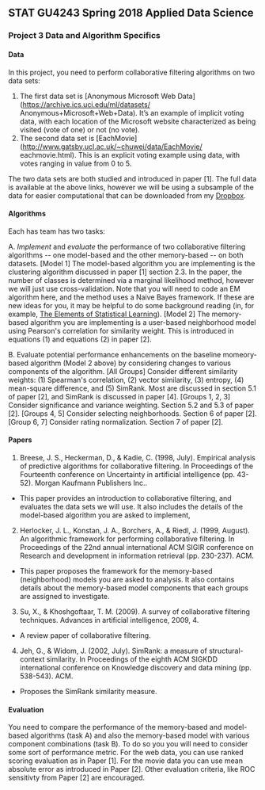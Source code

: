 ## STAT GU4243 Spring 2018 Applied Data Science
### Project 3 Data and Algorithm Specifics


#### Data
In this project, you need to perform collaborative filtering algorithms on two data sets:

1. The first data set is [Anonymous Microsoft Web Data](https://archive.ics.uci.edu/ml/datasets/ Anonymous+Microsoft+Web+Data).  It’s an example of implicit voting data, with each location of the Microsoft website characterized as being visited (vote of one) or not (no vote).
2. The second data set is [EachMovie](http://www.gatsby.ucl.ac.uk/~chuwei/data/EachMovie/ eachmovie.html). This is an explicit voting example using data, with votes ranging in value from 0 to 5.

The two data sets are both studied and introduced in paper [1].  The full data is available at the above links, however we will be using a subsample of the data for easier computational that can be downloaded from my [Dropbox](https://drive.google.com/file/d/1jDT0nWCqdpTnFnYjkCfbaqTjV-NmcZR2/view?usp=sharing).

#### Algorithms

Each has team has two tasks:

A. *Implement* and *evaluate* the performance of two collaborative filtering algorithms -- one model-based and the other memory-based -- on both datasets.
    [Model 1] The model-based algorithm you are implementing is the clustering algorithm discussed in paper [1] section 2.3.  In the paper, the number of classes is determined via a marginal likelihood method, however we will just use cross-validation.  Note that you will need to code an EM algorithm here, and the method uses a Naive Bayes framework.  If these are new ideas for you, it may be helpful to do some background reading (in, for example, [The Elements of Statistical Learning](https://web.stanford.edu/~hastie/ElemStatLearn/)).
    [Model 2] The memory-based algorithm you are implementing is a user-based neighborhood model using Pearson's correlation for similarity weight.  This is introduced in equations (1) and equations (2) in paper [2].
       
B. Evaluate potential performance enhancements on the baseline momeory-based algorithm (Model 2 above) by considering changes to various components of the algorithm.
    [All Groups] Consider different similarity weights: (1) Spearman's correlation, (2) vector similarity, (3) entropy, (4) mean-square difference, and (5) SimRank.  Most are discussed in section 5.1 of paper [2], and SimRank is discussed in paper [4].
    [Groups 1, 2, 3] Consider significance and variance weighting. Section 5.2 and 5.3 of paper [2].
    [Groups 4, 5] Consider selecting neighborhoods. Section 6 of paper [2].
    [Group 6, 7] Consider rating normalization. Section 7 of paper [2].
    
#### Papers

1. Breese, J. S., Heckerman, D., & Kadie, C. (1998, July). Empirical analysis of predictive algorithms for collaborative filtering. In Proceedings of the Fourteenth conference on Uncertainty in artificial intelligence (pp. 43-52). Morgan Kaufmann Publishers Inc..
* This paper provides an introduction to collaborative filtering, and evaluates the data sets we will use.  It also includes the details of the model-based algorithm you are asked to implement,

2. Herlocker, J. L., Konstan, J. A., Borchers, A., & Riedl, J. (1999, August). An algorithmic framework for performing collaborative filtering. In Proceedings of the 22nd annual international ACM SIGIR conference on Research and development in information retrieval (pp. 230-237). ACM.
* This paper proposes the framework for the memory-based (neighborhood) models you are asked to analysis.  It also contains details about the memory-based model components that each groups are assigned to investigate.

3. Su, X., & Khoshgoftaar, T. M. (2009). A survey of collaborative filtering techniques. Advances in artificial intelligence, 2009, 4.
* A review paper of collaborative filtering.

4. Jeh, G., & Widom, J. (2002, July).  SimRank: a measure of structural-context similarity.  In Proceedings of the eighth ACM SIGKDD international conference on Knowledge discovery and data mining (pp. 538-543). ACM.
* Proposes the SimRank similarity measure.
  
#### Evaluation

You need to compare the performance of the memory-based and model-based algorithms (task A) and also the memory-based model with various component combinations (task B).  To do so you you will need to consider some sort of performance metric.  For the web data, you can use ranked scoring evaluation as in Paper [1].  For the movie data you can use mean absolute error as introduced in Paper [2].  Other evaluation criteria, like ROC sensitivty from Paper [2] are encouraged.
